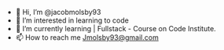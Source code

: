 - 👋 Hi, I’m @jacobmolsby93
- 👀 I’m interested in learning to code
- 🌱 I’m currently learning | Fullstack - Course on Code Institute.
- 📫 How to reach me Jmolsby93@gmail.com

<!---
jacobmolsby93/jacobmolsby93 is a ✨ special ✨ repository because its `README.md` (this file) appears on your GitHub profile.
You can click the Preview link to take a look at your changes.
--->
